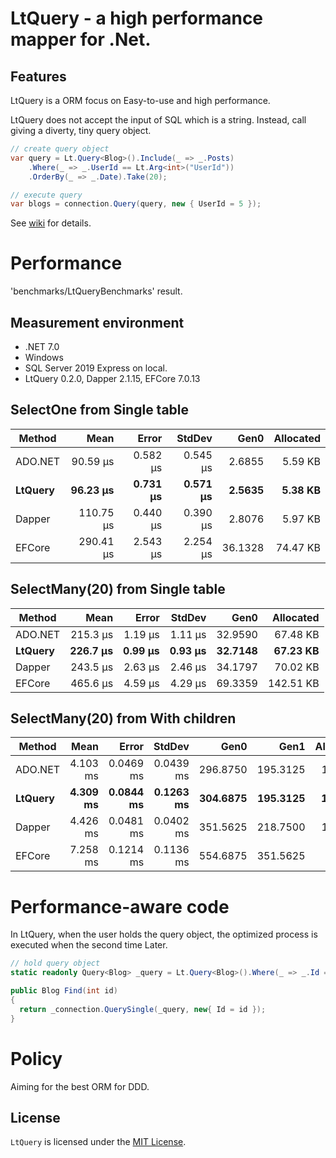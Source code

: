 # LtQuery - a high performance mapper for .Net.

## Features

LtQuery is a ORM focus on Easy-to-use and high performance. 

LtQuery does not accept the input of SQL which is a string.
Instead, call giving a diverty, tiny query object.

```csharp
// create query object
var query = Lt.Query<Blog>().Include(_ => _.Posts)
	.Where(_ => _.UserId == Lt.Arg<int>("UserId"))
	.OrderBy(_ => _.Date).Take(20);

// execute query
var blogs = connection.Query(query, new { UserId = 5 });
```
See [wiki](wiki/LtQuery) for details.


# Performance

'benchmarks/LtQueryBenchmarks' result. 

## Measurement environment
- .NET 7.0
- Windows
- SQL Server 2019 Express on local.
- LtQuery 0.2.0, Dapper 2.1.15, EFCore 7.0.13

## SelectOne from Single table

| Method  | Mean      | Error    | StdDev   | Gen0    | Allocated |
|-------- |----------:|---------:|---------:|--------:|----------:|
| ADO.NET |  90.59 μs | 0.582 μs | 0.545 μs |  2.6855 |   5.59 KB |
| **LtQuery** |  **96.23 μs** | **0.731 μs** | **0.571 μs** |  **2.5635** |   **5.38 KB** |
| Dapper  | 110.75 μs | 0.440 μs | 0.390 μs |  2.8076 |   5.97 KB |
| EFCore  | 290.41 μs | 2.543 μs | 2.254 μs | 36.1328 |  74.47 KB |

## SelectMany(20) from Single table

| Method  | Mean     | Error   | StdDev  | Gen0    | Allocated |
|-------- |---------:|--------:|--------:|--------:|----------:|
| ADO.NET | 215.3 μs | 1.19 μs | 1.11 μs | 32.9590 |  67.48 KB |
| **LtQuery** | **226.7 μs** | **0.99 μs** | **0.93 μs** | **32.7148** |  **67.23 KB** |
| Dapper  | 243.5 μs | 2.63 μs | 2.46 μs | 34.1797 |  70.02 KB |
| EFCore  | 465.6 μs | 4.59 μs | 4.29 μs | 69.3359 | 142.51 KB |

## SelectMany(20) from With children

| Method  | Mean     | Error     | StdDev    | Gen0     | Gen1     | Allocated |
|-------- |---------:|----------:|----------:|---------:|---------:|----------:|
| ADO.NET | 4.103 ms | 0.0469 ms | 0.0439 ms | 296.8750 | 195.3125 |   1.44 MB |
| **LtQuery** | **4.309 ms** | **0.0844 ms** | **0.1263 ms** | **304.6875** | **195.3125** |   **1.44 MB** |
| Dapper  | 4.426 ms | 0.0481 ms | 0.0402 ms | 351.5625 | 218.7500 |   1.62 MB |
| EFCore  | 7.258 ms | 0.1214 ms | 0.1136 ms | 554.6875 | 351.5625 |    2.6 MB |

# Performance-aware code
In LtQuery, when the user holds the query object, 
the optimized process is executed when the second time Later.

```csharp
// hold query object
static readonly Query<Blog> _query = Lt.Query<Blog>().Where(_ => _.Id == Lt.Arg<int>()).ToImmutable();

public Blog Find(int id)
{
  return _connection.QuerySingle(_query, new{ Id = id });
}
```

# Policy
Aiming for the best ORM for DDD.

## License

`LtQuery` is licensed under the [MIT License](LICENSE).
